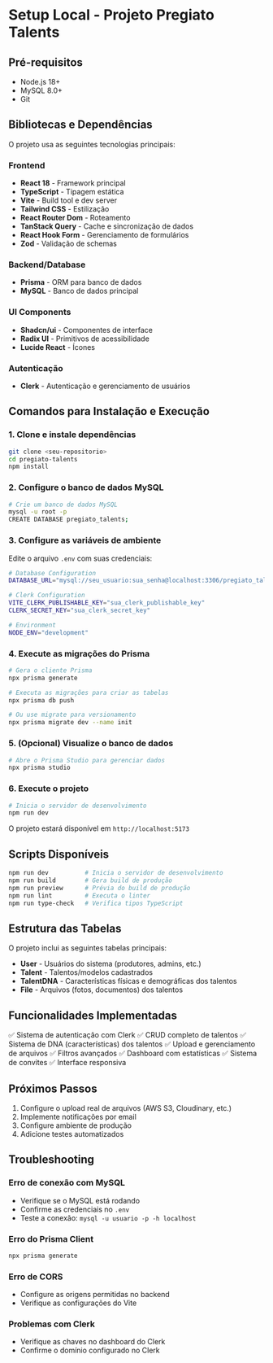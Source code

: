 # Setup Local - Projeto Pregiato Talents

## Pré-requisitos

- Node.js 18+ 
- MySQL 8.0+
- Git

## Bibliotecas e Dependências

O projeto usa as seguintes tecnologias principais:

### Frontend
- **React 18** - Framework principal
- **TypeScript** - Tipagem estática
- **Vite** - Build tool e dev server
- **Tailwind CSS** - Estilização
- **React Router Dom** - Roteamento
- **TanStack Query** - Cache e sincronização de dados
- **React Hook Form** - Gerenciamento de formulários
- **Zod** - Validação de schemas

### Backend/Database
- **Prisma** - ORM para banco de dados
- **MySQL** - Banco de dados principal

### UI Components
- **Shadcn/ui** - Componentes de interface
- **Radix UI** - Primitivos de acessibilidade
- **Lucide React** - Ícones

### Autenticação
- **Clerk** - Autenticação e gerenciamento de usuários

## Comandos para Instalação e Execução

### 1. Clone e instale dependências
```bash
git clone <seu-repositorio>
cd pregiato-talents
npm install
```

### 2. Configure o banco de dados MySQL
```bash
# Crie um banco de dados MySQL
mysql -u root -p
CREATE DATABASE pregiato_talents;
```

### 3. Configure as variáveis de ambiente
Edite o arquivo `.env` com suas credenciais:

```bash
# Database Configuration
DATABASE_URL="mysql://seu_usuario:sua_senha@localhost:3306/pregiato_talents"

# Clerk Configuration
VITE_CLERK_PUBLISHABLE_KEY="sua_clerk_publishable_key"
CLERK_SECRET_KEY="sua_clerk_secret_key"

# Environment
NODE_ENV="development"
```

### 4. Execute as migrações do Prisma
```bash
# Gera o cliente Prisma
npx prisma generate

# Executa as migrações para criar as tabelas
npx prisma db push

# Ou use migrate para versionamento
npx prisma migrate dev --name init
```

### 5. (Opcional) Visualize o banco de dados
```bash
# Abre o Prisma Studio para gerenciar dados
npx prisma studio
```

### 6. Execute o projeto
```bash
# Inicia o servidor de desenvolvimento
npm run dev
```

O projeto estará disponível em `http://localhost:5173`

## Scripts Disponíveis

```bash
npm run dev          # Inicia o servidor de desenvolvimento
npm run build        # Gera build de produção
npm run preview      # Prévia do build de produção
npm run lint         # Executa o linter
npm run type-check   # Verifica tipos TypeScript
```

## Estrutura das Tabelas

O projeto inclui as seguintes tabelas principais:

- **User** - Usuários do sistema (produtores, admins, etc.)
- **Talent** - Talentos/modelos cadastrados
- **TalentDNA** - Características físicas e demográficas dos talentos
- **File** - Arquivos (fotos, documentos) dos talentos

## Funcionalidades Implementadas

✅ Sistema de autenticação com Clerk
✅ CRUD completo de talentos
✅ Sistema de DNA (características) dos talentos
✅ Upload e gerenciamento de arquivos
✅ Filtros avançados
✅ Dashboard com estatísticas
✅ Sistema de convites
✅ Interface responsiva

## Próximos Passos

1. Configure o upload real de arquivos (AWS S3, Cloudinary, etc.)
2. Implemente notificações por email
3. Configure ambiente de produção
4. Adicione testes automatizados

## Troubleshooting

### Erro de conexão com MySQL
- Verifique se o MySQL está rodando
- Confirme as credenciais no `.env`
- Teste a conexão: `mysql -u usuario -p -h localhost`

### Erro do Prisma Client
```bash
npx prisma generate
```

### Erro de CORS
- Configure as origens permitidas no backend
- Verifique as configurações do Vite

### Problemas com Clerk
- Verifique as chaves no dashboard do Clerk
- Confirme o domínio configurado no Clerk